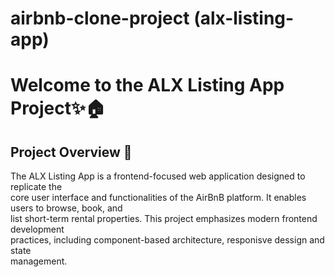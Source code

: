 # airbnb-clone-project (alx-listing-app)

<h1>
  Welcome to the ALX Listing App Project✨🏠
</h1>

<section>
  <h2>Project Overview 🎯</h2>
  <p>The ALX Listing App is a frontend-focused web application designed to replicate the <br /> 
  core user interface and functionalities of the AirBnB platform. It enables users to browse, book, and <br /> 
  list short-term rental properties. This project emphasizes modern frontend development <br />
  practices, including component-based architecture, responisve dessign and state<br />
  management.
  </p>
</section>

